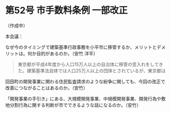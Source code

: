 # 第52号 市手数料条例 一部改正
（作成中）

本会議：

なぜ今のタイミングで建築基準行政事務を小平市に移管するか、メリットとデメリットは。何か目的があるのか。（安竹 洋平）

> 東京都が平成4年度から人口15万人以上の自治体に移管の受入れをしてきた。建築基準法自体では人口25万人以上の団体とされているが、東京都は

回田町の開発事業に関わる住民監査請求のような紛争に関しても、今回の改正で改善につながることはあるのか。（安竹）

「開発事業の手引き」にある、大規模開発事業、中規模開発事業、開発行為や敷地分割行為に関する判断が市でできるような話になるのか。（安竹）


